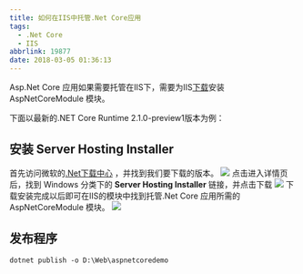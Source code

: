 ```yaml
---
title: 如何在IIS中托管.Net Core应用
tags:
  - .Net Core
  - IIS
abbrlink: 19877
date: 2018-03-05 01:36:13
---
```

Asp.Net Core 应用如果需要托管在IIS下，需要为IIS[下载](https://www.microsoft.com/net/download/all)安装 AspNetCoreModule 模块。


<!--more-->
下面以最新的.NET Core Runtime 2.1.0-preview1版本为例：
## 安装 Server Hosting Installer
首先访问微软的[.Net下载中心](https://www.microsoft.com/net/download/all)
，并找到我们要下载的版本。
![](http://qiniucdn.wayneshao.com/20180305013606660/20180305014343191.png)
点击进入详情页后，找到 Windows 分类下的 **Server Hosting Installer** 链接，并点击下载
![](http://qiniucdn.wayneshao.com/20180305013606660/20180305014516178.png)
下载安装完成以后即可在IIS的模块中找到托管.Net Core 应用所需的 AspNetCoreModule 模块。
![](http://qiniucdn.wayneshao.com/20180305013606660/20180305014647982.png)

## 发布程序
```shell
dotnet publish -o D:\Web\aspnetcoredemo
```